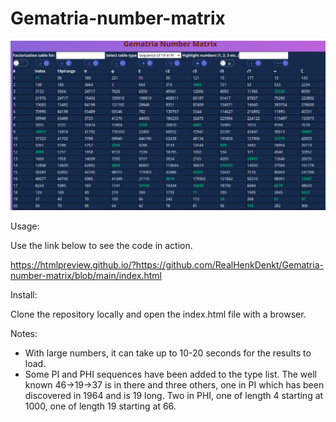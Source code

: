 # Gematria-number-matrix

![alt text](https://github.com/RealHenkDenkt/Gematria-number-matrix/blob/main/img/Gematria-number-matrix-release1.png?raw=true)

Usage:

Use the link below to see the code in action.

https://htmlpreview.github.io/?https://github.com/RealHenkDenkt/Gematria-number-matrix/blob/main/index.html


Install:

Clone the repository locally and open the index.html file with a browser.


Notes:
- With large numbers, it can take up to 10-20 seconds for the results to load.
- Some PI and PHI sequences have been added to the type list. The well known 46->19->37 is in there 
and three others, one in PI which has been discovered in 1964 and is 19 long. Two in PHI,
one of length 4 starting at 1000, one of length 19 starting at 66. 